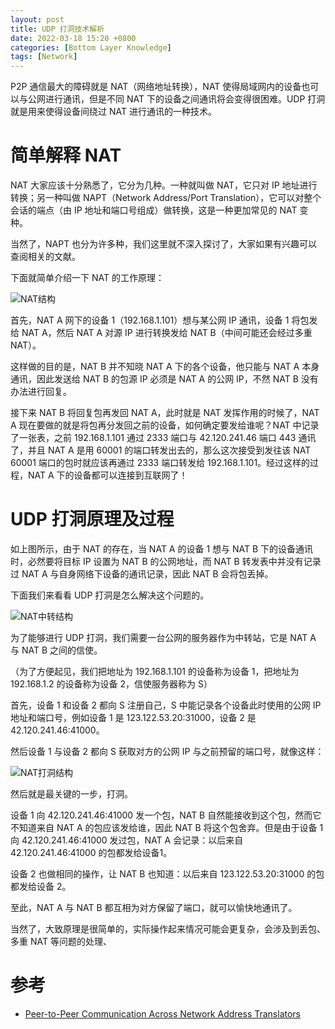 ```yaml
---
layout: post
title: UDP 打洞技术解析
date: 2022-03-18 15:20 +0800
categories: [Bottom Layer Knowledge] 
tags: [Network]
---
```


P2P 通信最大的障碍就是 NAT（网络地址转换），NAT 使得局域网内的设备也可以与公网进行通讯，但是不同 NAT 下的设备之间通讯将会变得很困难。UDP 打洞就是用来使得设备间绕过 NAT 进行通讯的一种技术。


# 简单解释 NAT
NAT 大家应该十分熟悉了，它分为几种。一种就叫做 NAT，它只对 IP 地址进行转换；另一种叫做 NAPT（Network Address/Port Translation），它可以对整个会话的端点（由 IP 地址和端口号组成）做转换，这是一种更加常见的 NAT 变种。

当然了，NAPT 也分为许多种，我们这里就不深入探讨了，大家如果有兴趣可以查阅相关的文献。

下面就简单介绍一下 NAT 的工作原理：

![NAT结构](https://cdn.jsdelivr.net/gh/Optimus-Xs/Blog-Images/2022-03-18-udp-hole-punching-analysis/v2-62cb7ac6f3ef6272314dfe0a822b35a3-720w-jpg.png)

首先，NAT A 网下的设备 1（192.168.1.101）想与某公网 IP 通讯，设备 1 将包发给 NAT A，然后 NAT A 对源 IP 进行转换发给 NAT B（中间可能还会经过多重 NAT）。

这样做的目的是，NAT B 并不知晓 NAT A 下的各个设备，他只能与 NAT A 本身通讯，因此发送给 NAT B 的包源 IP 必须是 NAT A 的公网 IP，不然 NAT B 没有办法进行回复。

接下来 NAT B 将回复包再发回 NAT A，此时就是 NAT 发挥作用的时候了，NAT A 现在要做的就是将包再分发回之前的设备，如何确定要发给谁呢？NAT 中记录了一张表，之前 192.168.1.101 通过 2333 端口与 42.120.241.46 端口 443 通讯了，并且 NAT A 是用 60001 的端口转发出去的，那么这次接受到发往该 NAT 60001 端口的包时就应该再通过 2333 端口转发给 192.168.1.101。经过这样的过程，NAT A 下的设备都可以连接到互联网了！


# UDP 打洞原理及过程
如上图所示，由于 NAT 的存在，当 NAT A 的设备 1 想与 NAT B 下的设备通讯时，必然要将目标 IP 设置为 NAT B 的公网地址，而 NAT B 转发表中并没有记录过 NAT A 与自身网络下设备的通讯记录，因此 NAT B 会将包丢掉。

下面我们来看看 UDP 打洞是怎么解决这个问题的。

![NAT中转结构](https://cdn.jsdelivr.net/gh/Optimus-Xs/Blog-Images/2022-03-18-udp-hole-punching-analysis/v2-52767d1e9ac42d6416025fc5080016d7-720w.png)

为了能够进行 UDP 打洞，我们需要一台公网的服务器作为中转站，它是 NAT A 与 NAT B 之间的信使。

（为了方便起见，我们把地址为 192.168.1.101 的设备称为设备 1，把地址为 192.168.1.2 的设备称为设备 2，信使服务器称为 S）

首先，设备 1 和设备 2 都向 S 注册自己，S 中能记录各个设备此时使用的公网 IP 地址和端口号，例如设备 1 是 123.122.53.20:31000，设备 2 是 42.120.241.46:41000。

然后设备 1 与设备 2 都向 S 获取对方的公网 IP 与之前预留的端口号，就像这样：

![NAT打洞结构](https://cdn.jsdelivr.net/gh/Optimus-Xs/Blog-Images/2022-03-18-udp-hole-punching-analysis/v2-6e2bb16c9c7c4a7ad9e1807a8648e02f-720w.png)

然后就是最关键的一步，打洞。

设备 1 向 42.120.241.46:41000 发一个包，NAT B 自然能接收到这个包，然而它不知道来自 NAT A 的包应该发给谁，因此 NAT B 将这个包舍弃。但是由于设备 1 向 42.120.241.46:41000 发过包，NAT A 会记录：以后来自 42.120.241.46:41000 的包都发给设备1。

设备 2 也做相同的操作，让 NAT B 也知道：以后来自 123.122.53.20:31000 的包都发给设备 2。

至此，NAT A 与 NAT B 都互相为对方保留了端口，就可以愉快地通讯了。

当然了，大致原理是很简单的，实际操作起来情况可能会更复杂，会涉及到丢包、多重 NAT 等问题的处理、

# 参考
- [Peer-to-Peer Communication Across Network Address Translators](https://bford.info/pub/net/p2pnat/)


